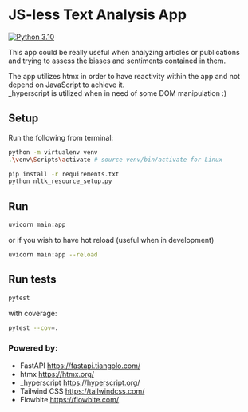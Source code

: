# JS-less Text Analysis App

[![Python 3.10](https://img.shields.io/badge/python-3.10-blue.svg)](https://www.python.org/downloads/release/python-3100/)

This app could be really useful when analyzing articles or publications \
and trying to assess the biases and sentiments contained in them.

The app utilizes htmx in order to have reactivity within the app and not \
depend on JavaScript to achieve it. \
\_hyperscript is utilized when in need of some DOM manipulation :)

## Setup

Run the following from terminal:

```bash
python -m virtualenv venv
.\venv\Scripts\activate # source venv/bin/activate for Linux

pip install -r requirements.txt
python nltk_resource_setup.py
```

## Run

```bash
uvicorn main:app
```

or if you wish to have hot reload (useful when in development)

```bash
uvicorn main:app --reload
```

## Run tests

```bash
pytest
```

with coverage:

```bash
pytest --cov=.
```

### Powered by:

- FastAPI https://fastapi.tiangolo.com/
- htmx https://htmx.org/
- \_hyperscript https://hyperscript.org/
- Tailwind CSS https://tailwindcss.com/
- Flowbite https://flowbite.com/
